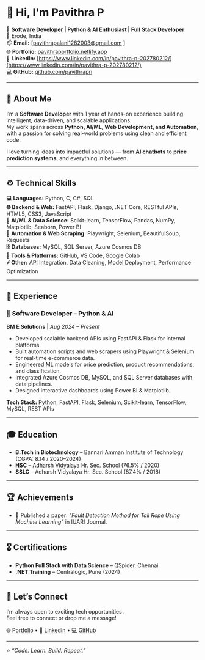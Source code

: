 # 👋 Hi, I'm Pavithra P  

🚀 **Software Developer | Python & AI Enthusiast | Full Stack Developer**  
📍 Erode, India  
📫 **Email:** [pavithrapalani1282003@gmail.com  ]  
🌐 **Portfolio:** [pavithraportfolio.netlify.app](https://pavithraportfolio.netlify.app)  
💼 **LinkedIn:** [https://www.linkedin.com/in/pavithra-p-202780212/](https://www.linkedin.com/in/pavithra-p-202780212/)  
💻 **GitHub:** [github.com/pavithrapri](https://github.com/pavithrapri)  

---

## 🧠 About Me
I’m a **Software Developer** with 1 year of hands-on experience building intelligent, data-driven, and scalable applications.  
My work spans across **Python, AI/ML, Web Development, and Automation**, with a passion for solving real-world problems using clean and efficient code.  

I love turning ideas into impactful solutions — from **AI chatbots** to **price prediction systems**, and everything in between.

---

## ⚙️ Technical Skills

**💻 Languages:** Python, C, C#, SQL  
**🌐 Backend & Web:** FastAPI, Flask, Django, .NET Core, RESTful APIs, HTML5, CSS3, JavaScript  
**🧠 AI/ML & Data Science:** Scikit-learn, TensorFlow, Pandas, NumPy, Matplotlib, Seaborn, Power BI  
**🤖 Automation & Web Scraping:** Playwright, Selenium, BeautifulSoup, Requests  
**🗄️ Databases:** MySQL, SQL Server, Azure Cosmos DB  
**🧩 Tools & Platforms:** GitHub, VS Code, Google Colab  
**⚡ Other:** API Integration, Data Cleaning, Model Deployment, Performance Optimization  

---

## 💼 Experience

### 🧩 **Software Developer – Python & AI**  
**BM E Solutions** | *Aug 2024 – Present*  
- Developed scalable backend APIs using FastAPI & Flask for internal platforms.  
- Built automation scripts and web scrapers using Playwright & Selenium for real-time e-commerce data.  
- Engineered ML models for price prediction, product recommendations, and classification.  
- Integrated Azure Cosmos DB, MySQL, and SQL Server databases with data pipelines.  
- Designed interactive dashboards using Power BI & Matplotlib.  

**Tech Stack:** Python, FastAPI, Flask, Selenium, Scikit-learn, TensorFlow, MySQL, REST APIs  

---

## 🎓 Education

- **B.Tech in Biotechnology** – Bannari Amman Institute of Technology (CGPA: 8.14 / 2020–2024)  
- **HSC** – Adharsh Vidyalaya Hr. Sec. School (76.5% / 2020)  
- **SSLC** – Adharsh Vidyalaya Hr. Sec. School (87.4% / 2018)  

---

## 🏆 Achievements
- 🧾 Published a paper: *"Fault Detection Method for Tail Rope Using Machine Learning"* in IUARI Journal.  

---

## 🎖️ Certifications
- **Python Full Stack with Data Science** – QSpider, Chennai  
- **.NET Training** – Centralogic, Pune (2024)  

---

## 💬 Let’s Connect
I’m always open to  exciting tech opportunities .  
Feel free to connect or drop me a message!  

🌐 [Portfolio](https://pavithraportfolio.netlify.app) • 💼 [LinkedIn](https://www.linkedin.com/in/pavithra-p-20278022/) • 💻 [GitHub](https://github.com/pavithrapri)

---

⭐ *“Code. Learn. Build. Repeat.”*  
